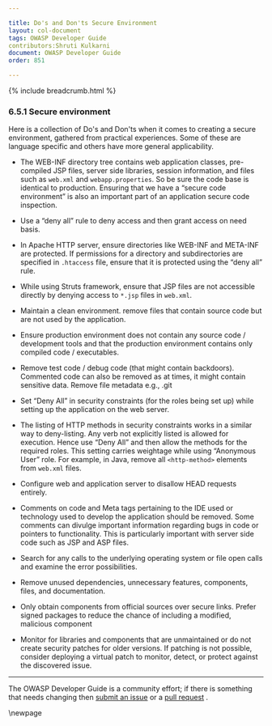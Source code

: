 ```yaml
---

title: Do's and Don'ts Secure Environment
layout: col-document
tags: OWASP Developer Guide
contributors:Shruti Kulkarni
document: OWASP Developer Guide
order: 851

---
```


{% include breadcrumb.html %}

### 6.5.1 Secure environment

Here is a collection of Do's and Don'ts when it comes to creating a secure environment, gathered from practical experiences.
Some of these are language specific and others have more general applicability.

* The WEB-INF directory tree contains web application classes, pre-compiled JSP files, server side libraries,
    session information, and files such as `web.xml` and `webapp.properties`.
    So be sure the code base is identical to production.
    Ensuring that we have a “secure code environment” is also an important part of
    an application secure code inspection.
  
* Use a “deny all” rule to deny access and then grant access on need basis.
  
* In Apache HTTP server, ensure directories like WEB-INF and META-INF are protected.
    If permissions for a directory and subdirectories are specified in `.htaccess` file,
    ensure that it is protected using the “deny all” rule.
  
* While using Struts framework, ensure that JSP files are not accessible directly
    by denying access to `*.jsp` files in `web.xml`.
  
* Maintain a clean environment. remove files that contain source code but are not used by the application.
  
* Ensure production environment does not contain any source code / development tools
    and that the production environment contains only compiled code / executables.
  
* Remove test code / debug code (that might contain backdoors).
    Commented code can also be removed as at times, it might contain sensitive data. Remove file metadata e.g., .git
  
* Set “Deny All” in security constraints (for the roles being set up)
    while setting up the application on the web server.
  
* The listing of HTTP methods in security constraints works in a similar way to deny-listing.
    Any verb not explicitly listed is allowed for execution. Hence use “Deny All”
    and then allow the methods for the required roles.
    This setting carries weightage while using “Anonymous User” role.
    For example, in Java, remove all `<http-method>` elements from `web.xml` files.
  
* Configure web and application server to disallow HEAD requests entirely.
  
* Comments on code and Meta tags pertaining to the IDE used or technology used to develop the application
    should be removed. Some comments can divulge important information regarding bugs in code
    or pointers to functionality. This is particularly important with server side code such as JSP and ASP files.
  
* Search for any calls to the underlying operating system or file open calls and examine the error possibilities.
  
* Remove unused dependencies, unnecessary features, components, files, and documentation.
  
* Only obtain components from official sources over secure links.
    Prefer signed packages to reduce the chance of including a modified, malicious component
  
* Monitor for libraries and components that are unmaintained or do not create security patches for older versions.
    If patching is not possible, consider deploying a virtual patch to monitor, detect,
    or protect against the discovered issue.

----

The OWASP Developer Guide is a community effort; if there is something that needs changing
then [submit an issue][issue080501] or a [pull request][pr] .

[issue080501]: https://github.com/OWASP/www-project-developer-guide/issues/new?labels=enhancement&template=request.md&title=Update:%2008-verification/05-dos-donts/01-secure-environment
[pr]: https://github.com/OWASP/www-project-developer-guide/pulls

\newpage
